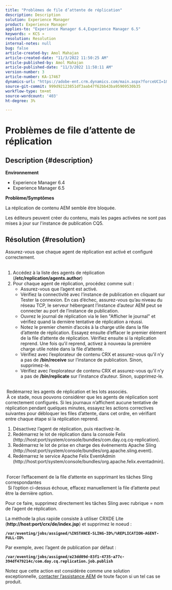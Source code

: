 ```yaml
---
title: "Problèmes de file d’attente de réplication"
description: Description
solution: Experience Manager
product: Experience Manager
applies-to: "Experience Manager 6.4,Experience Manager 6.5"
keywords: « KCS »
resolution: Resolution
internal-notes: null
bug: false
article-created-by: Amol Mahajan
article-created-date: "11/3/2022 11:50:25 AM"
article-published-by: Amol Mahajan
article-published-date: "11/3/2022 11:58:11 AM"
version-number: 3
article-number: KA-17467
dynamics-url: "https://adobe-ent.crm.dynamics.com/main.aspx?forceUCI=1&pagetype=entityrecord&etn=knowledgearticle&id=1a7e0ab3-6d5b-ed11-9561-6045bd006d92"
source-git-commit: 999d92123851df3aab47f62bb43ba95909530b35
workflow-type: tm+mt
source-wordcount: '403'
ht-degree: 3%

---
```


# Problèmes de file d’attente de réplication

## Description {#description}

<b>Environnement</b>
- Experience Manager 6.4
- Experience Manager 6.5


<b>Problème/Symptômes</b>

La réplication de contenu AEM semble être bloquée.

Les éditeurs peuvent créer du contenu, mais les pages activées ne sont pas mises à jour sur l&#39;instance de publication CQ5.


## Résolution {#resolution}

Assurez-vous que chaque agent de réplication est activé et configuré correctement.<br> 
1. Accédez à la liste des agents de réplication (<b>/etc/replication/agents.author</b>)
2. Pour chaque agent de réplication, procédez comme suit :
   - Assurez-vous que l’agent est activé.
   - Vérifiez la connectivité avec l’instance de publication en cliquant sur Tester la connexion. En cas d’échec, assurez-vous qu’au niveau du réseau TCP, le serveur hébergeant l’instance d’auteur AEM peut se connecter au port de l’instance de publication.
   - Ouvrez le journal de réplication via le lien &quot;Afficher le journal&quot; et vérifiez quand la dernière tentative de réplication a réussi.
   - Notez le premier chemin d’accès à la charge utile dans la file d’attente de réplication. Essayez ensuite d’effacer le premier élément de la file d’attente de réplication. Vérifiez ensuite si la réplication reprend. Une fois qu’il reprend, activez à nouveau la première charge utile notée dans la file d’attente.
   - Vérifiez avec l’explorateur de contenu CRX et assurez-vous qu’il n’y a pas de <b>/bin/receive</b> sur l’instance de publication. Sinon, supprimez-le.
   - Vérifiez avec l’explorateur de contenu CRX et assurez-vous qu’il n’y a pas de <b>/bin/replicate</b> sur l’instance d’auteur. Sinon, supprimez-le.

<br> Redémarrez les agents de réplication et les lots associés.<br> À ce stade, nous pouvons considérer que les agents de réplication sont correctement configurés. Si les journaux n’affichent aucune tentative de réplication pendant quelques minutes, essayez les actions correctives suivantes pour débloquer les files d’attente, dans cet ordre, en vérifiant entre chaque étape si la réplication reprend.


1. Désactivez l’agent de réplication, puis réactivez-le.
2. Redémarrez le lot de réplication dans la console Felix (http://host:port/system/console/bundles/com.day.cq.cq-replication).
3. Redémarrez le lot de prise en charge des événements Apache Sling (http://host:port/system/console/bundles/org.apache.sling.event).
4. Redémarrez le service Apache Felix EventAdmin (http://host:port/system/console/bundles/org.apache.felix.eventadmin).

<br> Forcer l’effacement de la file d’attente en supprimant les tâches Sling correspondantes<br> 
Si l’option ci-dessus échoue, effacez manuellement la file d’attente peut être la dernière option.

Pour ce faire, supprimez directement les tâches Sling avec rubrique = nom de l’agent de réplication.

La méthode la plus rapide consiste à utiliser CRXDE Lite (<b>http://host:port/crx/de/index.jsp</b>) et supprimez le noeud :

<b>`/var/eventing/jobs/assigned/%INSTANCE-SLING-ID%/%REPLICATION-AGENT-FULL-ID%`</b>

Par exemple, avec l’agent de publication par défaut :

<b>`/var/eventing/jobs/assigned/e23dd09d-83f1-4735-a77c-394df479214c/com.day.cq.replication.job.publish`</b>

Notez que cette action est considérée comme une solution exceptionnelle, [contacter l’assistance AEM](https://helpx.adobe.com/fr/marketing-cloud/contact-support.html) de toute façon si un tel cas se produit.
